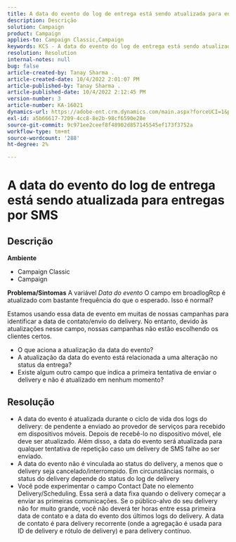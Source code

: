 ```yaml
---
title: A data do evento do log de entrega está sendo atualizada para entregas por SMS
description: Descrição
solution: Campaign
product: Campaign
applies-to: Campaign Classic,Campaign
keywords: KCS - A data do evento do log de entrega está sendo atualizada para entregas por SMS.
resolution: Resolution
internal-notes: null
bug: false
article-created-by: Tanay Sharma .
article-created-date: 10/4/2022 2:01:07 PM
article-published-by: Tanay Sharma .
article-published-date: 10/4/2022 2:12:45 PM
version-number: 3
article-number: KA-16021
dynamics-url: https://adobe-ent.crm.dynamics.com/main.aspx?forceUCI=1&pagetype=entityrecord&etn=knowledgearticle&id=35c58ef9-ec43-ed11-bba2-0022480868ff
exl-id: a5b66617-7209-4cc8-8e2b-98cf6590e28e
source-git-commit: 9c971ee2ceef8f48902d857145545ef173f3752a
workflow-type: tm+mt
source-wordcount: '288'
ht-degree: 2%

---
```


# A data do evento do log de entrega está sendo atualizada para entregas por SMS

## Descrição

<b>Ambiente</b>
- Campaign Classic
- Campaign

<b>Problema/Sintomas</b>
A variável *Data do evento* O campo em broadlogRcp é atualizado com bastante frequência do que o esperado. Isso é normal?

Estamos usando essa data de evento em muitas de nossas campanhas para identificar a data de contato/envio do delivery. No entanto, devido às atualizações nesse campo, nossas campanhas não estão escolhendo os clientes certos.

- O que aciona a atualização da data do evento?
- A atualização da data do evento está relacionada a uma alteração no status da entrega?
- Existe algum outro campo que indica a primeira tentativa de enviar o delivery e não é atualizado em nenhum momento?





## Resolução


- A data do evento é atualizada durante o ciclo de vida dos logs do delivery: de pendente a enviado ao provedor de serviços para recebido em dispositivos móveis. Depois de recebê-lo no dispositivo móvel, ele deve ser atualizado. Além disso, a data do evento será atualizada para qualquer tentativa de repetição caso um delivery de SMS falhe ao ser enviado.
- A data do evento não é vinculada ao status do delivery, a menos que o delivery seja cancelado/interrompido. Em circunstâncias normais, o status do delivery depende do status do log de delivery
- Você pode experimentar o campo Contact Date no elemento Delivery/Scheduling. Essa será a data fixa quando o delivery começar a enviar as primeiras comunicações. Se o público-alvo do seu delivery não for muito grande, você não deverá ter horas entre essa primeira data de contato e a data do evento dos últimos logs do delivery. A data de contato é para delivery recorrente (onde a agregação é usada para ID de delivery e rótulo de delivery) e para delivery contínuo.
